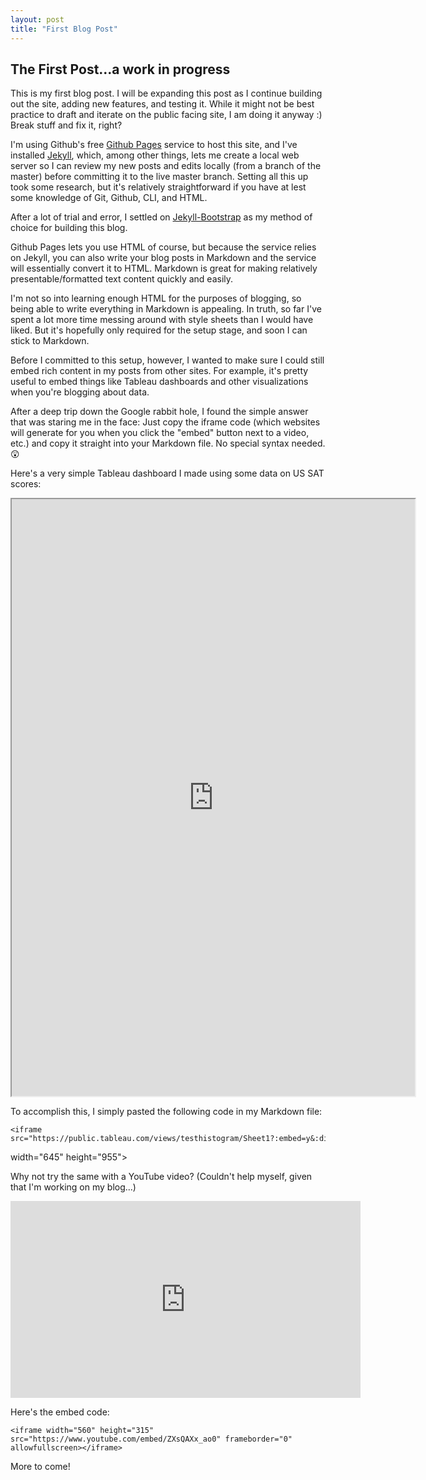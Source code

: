 ```yaml
---
layout: post
title: "First Blog Post"
---
```


## The First Post...a work in progress

This is my first blog post.  I will be expanding this post as I continue building out the site, adding new features, and testing it.  While it might not be best practice to draft and iterate on the public facing site, I am doing it anyway :)  Break stuff and fix it, right?

I'm using Github's free [Github Pages](https://pages.github.com) service to host this site, and I've installed [Jekyll](http://jekyllrb.com), which, among other things, lets me create a local web server so I can review my new posts and edits locally (from a branch of the master) before committing it to the live master branch.  Setting all this up took some research, but it's relatively straightforward if you have at lest some knowledge of Git, Github, CLI, and HTML.

After a lot of trial and error, I settled on [Jekyll-Bootstrap](http://jekyllbootstrap.com) as my method of choice for building this blog.

Github Pages lets you use HTML of course, but because the service relies on Jekyll, you can also write your blog posts in Markdown and the service will essentially convert it to HTML.  Markdown is great for making relatively presentable/formatted text content quickly and easily.  

I'm not so into learning enough HTML for the purposes of blogging, so being able to write everything in Markdown is appealing.  In truth, so far I've spent a lot more time messing around with style sheets than I would have liked. But it's hopefully only required for the setup stage, and soon I can stick to Markdown.

Before I committed to this setup, however, I wanted to make sure I could still embed rich content in my posts from other sites.  For example, it's pretty useful to embed things like Tableau dashboards and other visualizations when you're blogging about data.  

After a deep trip down the Google rabbit hole, I found the simple answer that was staring me in the face:  Just copy the iframe code (which websites will generate for you when you click the "embed" button next to a video, etc.) and copy it straight into your Markdown file.  No special syntax needed. :astonished:

Here's a very simple Tableau dashboard I made using some data on US SAT scores:


<iframe src="https://public.tableau.com/views/testhistogram/Sheet1?:embed=y&:display_count=yes"
 width="645" height="955"></iframe>


To accomplish this, I simply pasted the following code in my Markdown file:

    <iframe src="https://public.tableau.com/views/testhistogram/Sheet1?:embed=y&:display_count=yes"
 width="645" height="955"></iframe>

Why not try the same with a YouTube video? (Couldn't help myself, given that I'm working on my blog...)

<iframe width="560" height="315" src="https://www.youtube.com/embed/ZXsQAXx_ao0" frameborder="0" allowfullscreen></iframe>

Here's the embed code:

    <iframe width="560" height="315" src="https://www.youtube.com/embed/ZXsQAXx_ao0" frameborder="0" allowfullscreen></iframe>

More to come!
